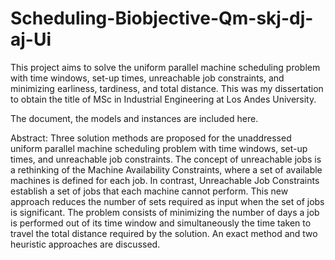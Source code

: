 # Scheduling-Biobjective-Qm-skj-dj-aj-Ui

This project aims to solve the uniform parallel machine scheduling problem with time windows, set-up times, unreachable job constraints, and minimizing earliness, tardiness, and total distance. This was my dissertation to obtain the title of MSc in Industrial Engineering at Los Andes University.

The document, the models and instances are included here.

Abstract:
Three solution methods are proposed for the unaddressed uniform parallel machine scheduling problem with time windows, set-up times, and unreachable job constraints. The concept of unreachable jobs is a rethinking of the Machine Availability Constraints, where a set of available machines is defined for each job. In contrast, Unreachable Job Constraints establish a set of jobs that each machine cannot perform. This new approach reduces the number of sets required as input when the set of jobs is significant. The problem consists of minimizing the number of days a job is performed out of its time window and simultaneously the time taken to travel the total distance required by the solution. An exact method and two heuristic approaches are discussed.
